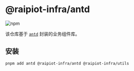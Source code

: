 # @raipiot-infra/antd

![npm](https://img.shields.io/npm/v/@raipiot-infra/utils?logo=react&label=antd&registry_uri=http%3A%2F%2Fnpm-registry.raipiot.com%3A4873)

该仓库基于 [`antd`](https://ant.design/) 封装的业务组件库。

## 安装

```bash
pnpm add antd @raipiot-infra/antd @raipiot-infra/utils
```
